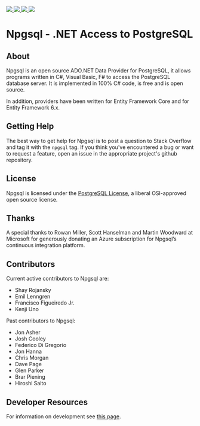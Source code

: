 <p id="badges">
  <a href="https://www.nuget.org/packages/Npgsql/">
    <img src="https://img.shields.io/nuget/v/Npgsql.svg?label=Stable&amp;style=plastic;maxAge=600" />
  </a>

  <a href="https://www.myget.org/gallery/npgsql-unstable">
    <img src="https://img.shields.io/myget/npgsql-unstable/vpre/npgsql.svg?label=Unstable&amp;style=plastic;maxAge=600" />
  </a>

  <a href="http://build.npgsql.org/viewType.html?buildTypeId=npgsql_CompileReleaseAndPush&guest=1">
    <img src="https://img.shields.io/teamcity/http/build.npgsql.org/s/npgsql_CompileReleaseAndPush.svg?label=TeamCity&amp;style=plastic;maxAge=600" />
  </a>

  <a href="https://gitter.im/npgsql/npgsql">
    <img src="https://img.shields.io/badge/GITTER-JOIN%20CHAT-brightgreen.svg?style=plastic;maxAge=600" />
  </a>
</p>

# Npgsql - .NET Access to PostgreSQL

## About

Npgsql is an open source ADO.NET Data Provider for PostgreSQL, it allows programs written in C#, Visual Basic, F# to access the PostgreSQL database server.
It is implemented in 100% C# code, is free and is open source.

In addition, providers have been written for Entity Framework Core and for Entity Framework 6.x.

## Getting Help

The best way to get help for Npgsql is to post a question to Stack Overflow and tag it with the `npgsql` tag.
If you think you've encountered a bug or want to request a feature, open an issue in the appropriate project's github repository.

## License

Npgsql is licensed under the [PostgreSQL License](https://github.com/npgsql/npgsql/blob/master/LICENSE.txt), a liberal OSI-approved open source license.

## Thanks

A special thanks to Rowan Miller, Scott Hanselman and Martin Woodward at Microsoft for generously donating an Azure subscription for Npgsql’s continuous integration platform.

## Contributors

Current active contributors to Npgsql are:

* Shay Rojansky
* Emil Lenngren
* Francisco Figueiredo Jr.
* Kenji Uno

Past contributors to Npgsql:

* Jon Asher
* Josh Cooley
* Federico Di Gregorio
* Jon Hanna
* Chris Morgan
* Dave Page
* Glen Parker
* Brar Piening
* Hiroshi Saito

## Developer Resources

For information on development see [this page](dev/index.md).
